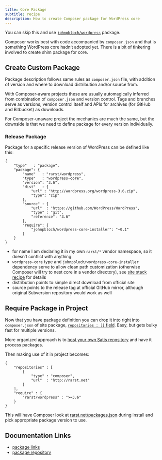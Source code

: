 ```yaml
---
title: Core Package
subtitle: recipe
description: How to create Composer package for WordPress core
---
```


<div class="alert alert-info text-center">You can skip this and use <a href="https://packagist.org/packages/johnpbloch/wordpress"><code>johnpbloch/wordpress</code></a> package.</div>

Composer works best with code accompanied by `composer.json` and that is something WordPress core hadn’t adopted yet. There is a bit of tinkering involved to create shim package for core.

## Create Custom Package

Package description follows same rules as `composer.json` file, with addition of version and where to download distribution and/or source from.

With Composer-aware projects these are usually automagically inferred from combination of `composer.json` and version control. Tags and branches serve as versions, version control itself and APIs for archives (for GitHub and Bitbucket) as downloads.

For Composer-unaware project the mechanics are much the same, but the downside is that we need to define package for every version individually.

### Release Package

Package for a specific release version of WordPress can be defined like this:


    {
    	"type"   : "package",
    	"package": {
    		"name"   : "rarst/wordpress",
    		"type"   : "wordpress-core",
    		"version": "3.6",
    		"dist"   : {
    			"url" : "http://wordpress.org/wordpress-3.6.zip",
    			"type": "zip"
    		},
    		"source" : {
    			"url"  : "https://github.com/WordPress/WordPress",
    			"type" : "git",
    			"reference": "3.6"
    		},
    		"require": {
    			"johnpbloch/wordpress-core-installer": "~0.1"
    		}
    	}
    }

 - for name I am declaring it in my own `rarst/*` vendor namespace, so it doesn’t conflict with anything
 - `wordpress-core` type and `johnpbloch/wordpress-core-installer` dependency serve to allow clean path customization (otherwise Composer will try to nest core in a vendor directory), see [site stack recipe](/recipe/site-stack) for details
 - distribution points to simple direct download from official site
 - source points to the release tag at official GitHub mirror, although original Subversion repository would work as well

## Require Package in Project

Now that you have package definition you can drop it into right into `composer.json` of site package, [`repositories : []` field](http://getcomposer.org/doc/04-schema.md#repositories). Easy, but gets bulky fast for multiple versions.

More organized approach is to [host your own Satis repository](http://getcomposer.org/doc/articles/handling-private-packages-with-satis.md) and have it process packages.

Then making use of it in project becomes:

    {
	    "repositories" : [
	    	{
	    		"type" : "composer",
	    		"url"  : "http://rarst.net"
	    	}
	    ],
	    "require" : {
	    	"rarst/wordpress" : ">=3.6"
	    }
    }

This will have Composer look at [rarst.net/packages.json](http://www.rarst.net/packages.json) during install and pick appropriate package version to use.

## Documentation Links
 
- [package links](http://getcomposer.org/doc/04-schema.md#package-links) 
- [package repository](http://getcomposer.org/doc/05-repositories.md#package-2)